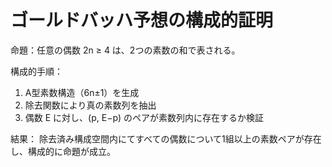 # ゴールドバッハ予想の構成的証明

命題：任意の偶数 2n ≥ 4 は、2つの素数の和で表される。

構成的手順：
1. A型素数構造（6n±1）を生成
2. 除去関数により真の素数列を抽出
3. 偶数 E に対し、(p, E−p) のペアが素数列内に存在するか検証

結果：
除去済み構成空間内にてすべての偶数について1組以上の素数ペアが存在し、構成的に命題が成立。
